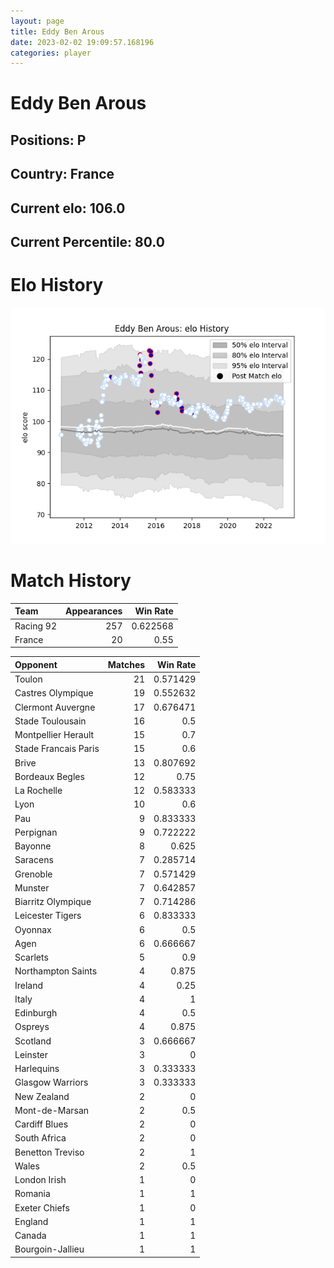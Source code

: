 ```yaml
---  
layout: page  
title: Eddy Ben Arous  
date: 2023-02-02 19:09:57.168196  
categories: player  
---
```

# Eddy Ben Arous

## Positions: P

## Country: France

## Current elo: 106.0

## Current Percentile: 80.0

# Elo History


![elo history](history_EddyBenArous.png)
# Match History


| Team      |   Appearances |   Win Rate |
|:----------|--------------:|-----------:|
| Racing 92 |           257 |   0.622568 |
| France    |            20 |   0.55     |

| Opponent             |   Matches |   Win Rate |
|:---------------------|----------:|-----------:|
| Toulon               |        21 |   0.571429 |
| Castres Olympique    |        19 |   0.552632 |
| Clermont Auvergne    |        17 |   0.676471 |
| Stade Toulousain     |        16 |   0.5      |
| Montpellier Herault  |        15 |   0.7      |
| Stade Francais Paris |        15 |   0.6      |
| Brive                |        13 |   0.807692 |
| Bordeaux Begles      |        12 |   0.75     |
| La Rochelle          |        12 |   0.583333 |
| Lyon                 |        10 |   0.6      |
| Pau                  |         9 |   0.833333 |
| Perpignan            |         9 |   0.722222 |
| Bayonne              |         8 |   0.625    |
| Saracens             |         7 |   0.285714 |
| Grenoble             |         7 |   0.571429 |
| Munster              |         7 |   0.642857 |
| Biarritz Olympique   |         7 |   0.714286 |
| Leicester Tigers     |         6 |   0.833333 |
| Oyonnax              |         6 |   0.5      |
| Agen                 |         6 |   0.666667 |
| Scarlets             |         5 |   0.9      |
| Northampton Saints   |         4 |   0.875    |
| Ireland              |         4 |   0.25     |
| Italy                |         4 |   1        |
| Edinburgh            |         4 |   0.5      |
| Ospreys              |         4 |   0.875    |
| Scotland             |         3 |   0.666667 |
| Leinster             |         3 |   0        |
| Harlequins           |         3 |   0.333333 |
| Glasgow Warriors     |         3 |   0.333333 |
| New Zealand          |         2 |   0        |
| Mont-de-Marsan       |         2 |   0.5      |
| Cardiff Blues        |         2 |   0        |
| South Africa         |         2 |   0        |
| Benetton Treviso     |         2 |   1        |
| Wales                |         2 |   0.5      |
| London Irish         |         1 |   0        |
| Romania              |         1 |   1        |
| Exeter Chiefs        |         1 |   0        |
| England              |         1 |   1        |
| Canada               |         1 |   1        |
| Bourgoin-Jallieu     |         1 |   1        |